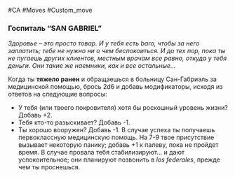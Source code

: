 #CA #Moves #Custom_move

### Госпиталь “SAN GABRIEL”
*Здоровье – это просто товар. И у тебя есть baro, чтобы за него заплатить; тебе не нужно ни о чем беспокоиться. И до тех пор, пока ты не пугаешь других клиентов, местным врачам все равно, откуда у тебя деньги. Они такие же наемники, как и все остальные...*

Когда ты **тяжело ранен** и обращаешься в больницу Сан-Габриэль за медицинской помощью, брось 2d6 и добавь модификаторы, исходя из ответов на следующие вопросы: 
-  У тебя (или твоего покровителя) хотя бы роскошный уровень жизни? Добавь +2. 
-  Тебя кто-то разыскивает? Добавь -1. 
-  Ты хорошо вооружен? Добавь -1. 
В случае успеха ты получаешь первоклассную медицинскую помощь. На 7-9 твое присутствие вызывает некоторую панику; добавь +1 к палеву, пока не пройдет время. В случае провала тебя стабилизируют... и дают успокоительное; они планируют позвонить в *los federales*, прежде чем ты проснешься.